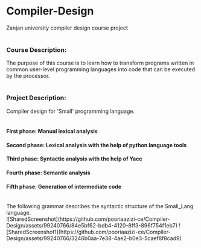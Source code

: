# Compiler-Design
Zanjan university compiler design course project<br>
<br>
### Course Description:<br>
The purpose of this course is to learn how to transform programs written in common user-level programming languages into code that can be executed by the processor.<br>
<br>
### Project Description:<br>
Compiler design for 'Small' programming language.<br>
<br>
#### First phase: Manual lexical analysis<br>
#### Second phase: Lexical analysis with the help of python language tools<br>
#### Third phase: Syntactic analysis with the help of Yacc<br>
#### Fourth phase: Semantic analysis<br>
#### Fifth phase: Generation of intermediate code<br>
<br>
The following grammar describes the syntactic structure of the Small_Lang language.<br>
![SharedScreenshot](https://github.com/pooriaazizi-ce/Compiler-Design/assets/99240766/84e5bf62-bdb4-4120-8ff3-896f754f1eb7)
![SharedScreenshot1](https://github.com/pooriaazizi-ce/Compiler-Design/assets/99240766/3246b0aa-7e38-4ae2-b0e3-5caef8f8cad9)

